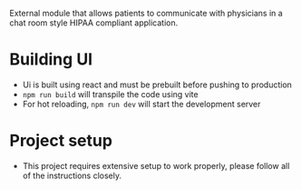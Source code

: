 External module that allows patients to communicate with physicians in a chat room style HIPAA compliant application.

# Building UI
-  Ui is built using react and must be prebuilt before pushing to production
-  `npm run build` will transpile the code using vite
-  For hot reloading, `npm run dev` will start the development server


# Project setup
- This project requires extensive setup to work properly, please follow all of the instructions closely.


